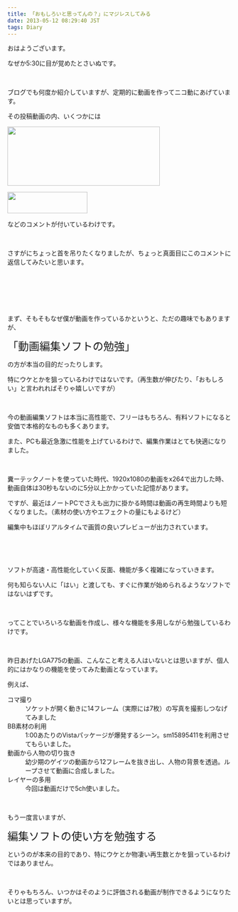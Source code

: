 ```yaml
---
title: 「おもしろいと思ってんの？」にマジレスしてみる
date: 2013-05-12 08:29:40 JST
tags: Diary
---
```

<p>おはようございます。</p>
<p>なぜか5:30に目が覚めたとさいぬです。</p>
<p>&nbsp;</p>
<p>ブログでも何度か紹介していますが、定期的に動画を作ってニコ動にあげています。</p>
<p>その投稿動画の内、いくつかには</p>
<p><a href="https://picasaweb.google.com/lh/photo/dWfZ-5TbjeU1pNVbEHbrLtMTjNZETYmyPJy0liipFm0?feat=embedwebsite"><img src="https://lh4.googleusercontent.com/-0r0YNrFg0z4/UY7LW0oONLI/AAAAAAAACFw/4uhvBDTzOmc/s800/Screenshot%2520from%25202013-05-12%252007%253A47%253A52.png" height="133" width="343" /></a></p>
<p><a href="https://picasaweb.google.com/lh/photo/HqHMnD8IIqaO7sWom7EOddMTjNZETYmyPJy0liipFm0?feat=embedwebsite"><img src="https://lh5.googleusercontent.com/-tBHxE-9FMPs/UY7LWyTXqNI/AAAAAAAACFs/A8vLLg2jDoo/s800/Screenshot%2520from%25202013-05-12%252007%253A48%253A23.png" height="48" width="180" /></a></p>
<p>などのコメントが付いているわけです。</p>
<p>&nbsp;</p>
<p>さすがにちょっと首を吊りたくなりましたが、ちょっと真面目にこのコメントに返信してみたいと思います。</p>
<p>&nbsp;</p>
<p>&nbsp;</p>
<p>&nbsp;</p>
<p>まず、そもそもなぜ僕が動画を作っているかというと、ただの趣味でもありますが、</p>
<p><span style="font-size:24px;">「動画編集ソフトの勉強」</span></p>
<p>の方が本当の目的だったりします。</p>
<p>特にウケとかを狙っているわけではないです。（再生数が伸びたり、「おもしろい」と言われればそりゃ嬉しいですが）</p>
<p>&nbsp;</p>
<p>今の動画編集ソフトは本当に高性能で、フリーはもちろん、有料ソフトになると安価で本格的なものも多くあります。</p>
<p>また、PCも最近急激に性能を上げているわけで、編集作業はとても快適になりました。</p>
<p>&nbsp;</p>
<p>糞ーテックノートを使っていた時代、1920x1080の動画をx264で出力した時、動画自体は30秒もないのに5分以上かかっていた記憶があります。</p>
<p>ですが、最近はノートPCでさえも出力に掛かる時間は動画の再生時間よりも短くなりました。（素材の使い方やエフェクトの量にもよるけど）</p>
<p>編集中もほぼリアルタイムで画質の良いプレビューが出力されています。</p>
<p>&nbsp;</p>
<p>&nbsp;</p>
<p>ソフトが高速・高性能化していく反面、機能が多く複雑になっていきます。</p>
<p>何も知らない人に「はい」と渡しても、すぐに作業が始められるようなソフトではないはずです。</p>
<p>&nbsp;</p>
<p>ってことでいろいろな動画を作成し、様々な機能を多用しながら勉強しているわけです。</p>
<p>&nbsp;</p>
<p>昨日あげたLGA775の動画、こんなこと考える人はいないとは思いますが、個人的にはかなりの機能を使ってみた動画となっています。</p>
<p>例えば、</p>
<dl>
<dt>コマ撮り</dt><dd>ソケットが開く動きに14フレーム（実際には7枚）の写真を撮影しつなげてみました</dd>
<dt>BB素材の利用</dt><dd>1:00あたりのVistaパッケージが爆発するシーン。sm15895411を利用させてもらいました。</dd>
<dt>動画から人物の切り抜き</dt><dd>幼少期のゲイツの動画から12フレームを抜き出し、人物の背景を透過。ループさせて動画に合成しました。</dd>
<dt>レイヤーの多用</dt><dd>今回は動画だけで5ch使いました。</dd>
</dl>
<p>&nbsp;</p>
<p>もう一度言いますが、</p>
<p><span style="font-size:24px;">編集ソフトの使い方を勉強する</span></p>
<p>というのが本来の目的であり、特にウケとか物凄い再生数とかを狙っているわけではありません。</p>
<p>&nbsp;</p>
<p>そりゃもちろん、いつかはそのように評価される動画が制作できるようになりたいとは思っていますが。</p>
<p>&nbsp;</p>
